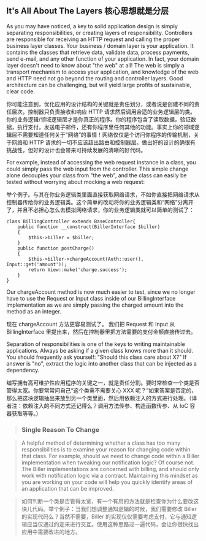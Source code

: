 ## It's All About The Layers 核心思想就是分层

As you may have noticed, a key to solid application design is simply separating responsibilities, or creating layers of responsibility. Controllers are responsible for receiving an HTTP request and calling the proper business layer classes. Your business / domain layer is your application. It contains the classes that retrieve data, validate data, process payments, send e-mail, and any other function of your application. In fact, your domain layer doesn't need to know about "the web" at all! The web is simply a transport mechanism to access your application, and knowledge of the web and HTTP need not go beyond the routing and controller layers. Good architecture can be challenging, but will yield large profits of sustainable, clear code.

你可能注意到，优化应用的设计结构的关键就是责任划分，或者说是创建不同的责任层次。控制器只负责接收和响应 HTTP 请求然后调用合适的业务逻辑层的类。你的业务逻辑/领域逻辑层才是你真正的程序。你的程序包含了读取数据，验证数据，执行支付，发送电子邮件，还有你程序里任何其他的功能。事实上你的领域逻辑层不需要知道任何关于“网络”的事情！网络仅仅是个访问你程序的传输机制，关于网络和 HTTP 请求的一切不应该超出路由和控制器层。做出好的设计的确很有挑战性，但好的设计也会带来可持续发展的清晰的好代码。

For example, instead of accessing the web request instance in a class, you could simply pass the web input from the controller. This simple change alone decouples your class from "the web", and the class can easily be tested without worrying about mocking a web request:

举个例子。与其在你业务逻辑类里面直接获取网络请求，不如你直接把网络请求从控制器传给你的业务逻辑类。这个简单的改动将你的业务逻辑类和“网络”分离开了，并且不必担心怎么去模拟网络请求，你的业务逻辑类就可以简单的测试了：

```
class BillingController extends BaseController{
    public function __construct(BillerInterface $biller)
    {
        $this->biller = $biller;
    }
    public function postCharge()
    {
        $this->biller->chargeAccount(Auth::user(), Input::get('amount'));
        return View::make('charge.success');
    }
}
```

Our chargeAccount method is now much easier to test, since we no longer have to use the Request or Input class inside of our BillingInterface implementation as we are simply passing the charged amount into the method as an integer.

现在 chargeAccount 方法更容易测试了。 我们把 Request 和 Input 从 BillingInterface 里提出来，然后在控制器里把方法需要的支付金额直接传过去。

Separation of responsibilities is one of the keys to writing maintainable applications. Always be asking if a given class knows more than it should. You should frequently ask yourself: "Should this class care about X?" If answer is "no", extract the logic into another class that can be injected as a dependency.

编写拥有高可维护性应用程序的关键之一，就是责任分割。要时常检查一个类是否管得太宽。你要常常问自己“这个类需不需要关心 XXX 呢？”如果答案是否定的，那么把这块逻辑抽出来放到另一个类里面，然后用依赖注入的方式进行处理。（译者注：依赖注入的不同方式还记得么？调用方法传参、构造函数传参、从 IoC 容器获取等等。）

> ### Single Reason To Change

> A helpful method of determining whether a class has too many responsibilities is to examine your reason for changing code within that class. For example, should we need to change code within a Biller implementation when tweaking our notification logic? Of course not. The Biller implementations are concerned with billing, and should only work with notification logic via a contract. Maintaining this mindset as you are working on your code will help you quickly identify areas of an application that can be improved.

> 如何判断一个类是否管得太宽，有一个有用的方法就是检查你为什么要改这块儿代码。举个例子：当我们想调整通知逻辑的时候，我们需要修改 Biller 的实现代码么？当然不需要，Biller 的实现仅仅需要考虑支付，它与通知逻辑应当仅通过约定来进行交互。使用这种思路过一遍代码，会让你很快找出应用中需要改进的地方。
